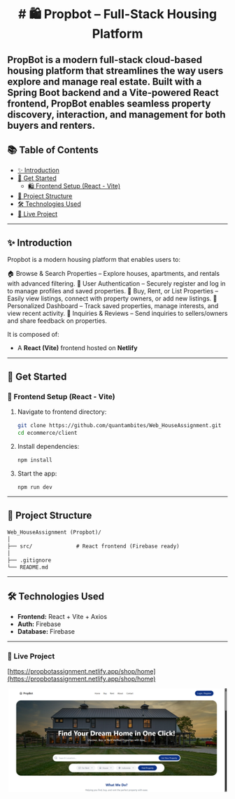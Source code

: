 <h1 align="center"># 🛍️ Propbot – Full-Stack Housing Platform</h1>

PropBot is a modern full-stack cloud-based housing platform that streamlines the way users explore and manage real estate. Built with a Spring Boot backend and a Vite-powered React frontend, PropBot enables seamless property discovery, interaction, and management for both buyers and renters.
---

## 📚 Table of Contents

- [✨ Introduction](#-introduction)
- [🚀 Get Started](#-get-started)
  - [🛍️ Frontend Setup (React - Vite)](#-frontend-setup-react)
- [📂 Project Structure](#-project-structure)
- [🛠️ Technologies Used](#️-technologies-used)
- [🔗 Live Project](#-live-project)
---

## ✨ Introduction

Propbot is a modern housing platform that enables users to:

🏠 Browse & Search Properties – Explore houses, apartments, and rentals with advanced filtering.
👤 User Authentication – Securely register and log in to manage profiles and saved properties.
📌 Buy, Rent, or List Properties – Easily view listings, connect with property owners, or add new listings.
🛒 Personalized Dashboard – Track saved properties, manage interests, and view recent activity.
💬 Inquiries & Reviews – Send inquiries to sellers/owners and share feedback on properties.

It is composed of:
- A **React (Vite)** frontend hosted on **Netlify**

---

## 🚀 Get Started

### 📱 Frontend Setup (React - Vite)


1. Navigate to frontend directory:
   ```bash
   git clone https://github.com/quantambites/Web_HouseAssignment.git
   cd ecommerce/client
   ```

2. Install dependencies:
   ```bash
   npm install
   ```


3. Start the app:
   ```bash
   npm run dev
   ```

---


## 📂 Project Structure

```
Web_HouseAssignment (Propbot)/
│
├── src/              # React frontend (Firebase ready)
│
├── .gitignore
└── README.md
```

---

## 🛠️ Technologies Used

- **Frontend:** React + Vite +  Axios
- **Auth:** Firebase
- **Database:** Firebase


---
### 🔗 Live Project

[https://propbotassignment.netlify.app/shop/home](https://propbotassignment.netlify.app/shop/home)






<p align="center">
  <img src="home.png" alt="App Screenshot" width="500"/>
</p>
